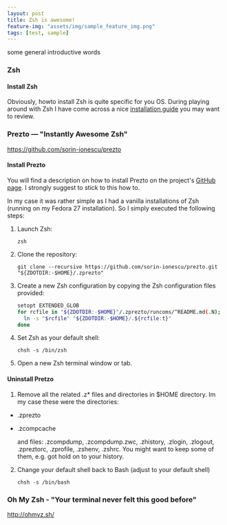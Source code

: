 ```yaml
---
layout: post
title: Zsh is awesome!
feature-img: "assets/img/sample_feature_img.png"
tags: [test, sample]
---
```


some general introductive words

### Zsh

#### Install Zsh
Obviously, howto install Zsh is quite specific for you OS. During playing around with Zsh I have come across a nice [installation guide](https://github.com/robbyrussell/oh-my-zsh/wiki/Installing-ZSH) you may want to review.


### Prezto — "Instantly Awesome Zsh"
https://github.com/sorin-ionescu/prezto

#### Install Prezto

You will find a description on how to install Prezto on the project's [GitHub page](https://github.com/sorin-ionescu/prezto). I strongly suggest to stick to this how to. 

In my case it was rather simple as I had a vanilla installations of Zsh (running on my Fedora 27 installation). So I simply executed the following steps: 
  1. Launch Zsh:

     ```console
     zsh
     ```

  2. Clone the repository:

     ```console
     git clone --recursive https://github.com/sorin-ionescu/prezto.git "${ZDOTDIR:-$HOME}/.zprezto"
     ```

  3. Create a new Zsh configuration by copying the Zsh configuration files
     provided:

     ```sh
     setopt EXTENDED_GLOB
     for rcfile in "${ZDOTDIR:-$HOME}"/.zprezto/runcoms/^README.md(.N); do
       ln -s "$rcfile" "${ZDOTDIR:-$HOME}/.${rcfile:t}"
     done
     ```

  4. Set Zsh as your default shell:

     ```console
     chsh -s /bin/zsh
     ```

  5. Open a new Zsh terminal window or tab.


#### Uninstall Pretzo 

  1. Remove all the related .z* files and directories in $HOME directory. Im my case these were the directories: 
  - .zprezto
  - .zcompcache

    and files: .zcompdump, .zcompdump.zwc, .zhistory, .zlogin, .zlogout, .zpreztorc, .zprofile, .zshenv, .zshrc. You might want to keep some of them, e.g. got hold on to your history.

  2. Change your default shell back to Bash (adjust to your default shell)
     ```console
     chsh -s /bin/bash 
     ```
     


### Oh My Zsh - "Your terminal never felt this good before"
http://ohmyz.sh/


